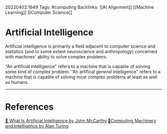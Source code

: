 20220402:1649
Tags: #computing
Backlinks: [[AI Alignment]] [[Machine Learning]] [[Computer Science]]
# Artificial Intelligence
Artificial intelligence is primarily a field adjacent to computer science and statistics (and to some extent neuroscience and anthropology) concerned with machines' ability to solve complex problems.

"An artificial intelligence" refers to a machine that is capable of solving some kind of complex problem. "An artifical *general* intelligence" refers to a machine that is capable of solving most complex problems at least as well as humans.

---
# References
[📑 What Is Artificial Intelligence by John McCarthy](https://borghese.di.unimi.it/Teaching/AdvancedIntelligentSystems/Old/IntelligentSystems_2008_2009/Old/IntelligentSystems_2005_2006/Documents/Symbolic/04_McCarthy_whatisai.pdf)
[📑Computing Machinery and Intelligence by Alan Turing](https://www.csee.umbc.edu/courses/471/papers/turing.pdf)
